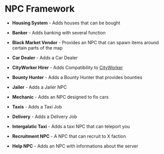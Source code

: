 # NPC Framework

- **Housing System** -  Adds houses that can be bought 

- **Banker** - Adds banking with several function

- **Black Market Vendor** - Provides an NPC that can spawn items around certain parts of the map

- **Car Dealer** - Adds a Car Dealer

- **CityWorker Hirer** - Adds Compatibility to [CityWorker](https://www.gmodstore.com/market/view/darkrp-city-worker)

- **Bounty Hunter** -  Adds a Bounty Hunter that provides bounties

- **Jailer** -   Adds a Jailer NPC

- **Mechanic** -  Adds an NPC designed to fix cars

- **Taxis** -  Adds a Taxi Job

- **Delivery** -  Adds a Delivery Job

- **Intergalatic Taxi** -  Adds a taxi NPC that can teleport you

- **Recruitment NPC** -  A NPC that can recruit to X faction

- **Help NPC** -  Adds an NPC with informations about the server